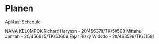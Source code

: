 # Planen
Aplikasi Schedule

NAMA KELOMPOK
Richard Haryson     - 20/456378/TK/50508
Miftahul Jannah     - 20/456845/TK/50669
Fajar Rizky Widodo  - 20/463599/TK/51591
